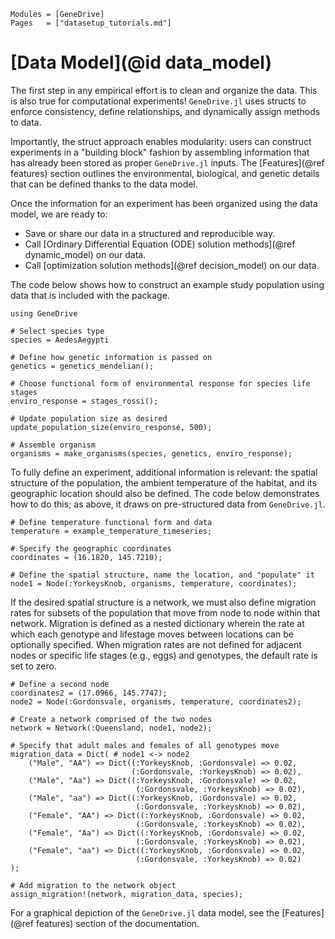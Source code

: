 ```@index
Modules = [GeneDrive]
Pages   = ["datasetup_tutorials.md"]
```
# [Data Model](@id data_model)

The first step in any empirical effort is to clean and organize the data. This is also true for computational experiments! `GeneDrive.jl` uses structs to enforce consistency, define relationships, and dynamically assign methods to data. 

Importantly, the struct approach enables modularity: users can construct experiments in a "building block" fashion by assembling information that has already been stored as proper `GeneDrive.jl` inputs. The [Features](@ref features) section outlines the environmental, biological, and genetic details that can be defined thanks to the data model.

Once the information for an experiment has been organized using the data model, we are ready to:
* Save or share our data in a structured and reproducible way.
* Call [Ordinary Differential Equation (ODE) solution methods](@ref dynamic_model) on our data.
* Call [optimization solution methods](@ref decision_model) on our data. 

The code below shows how to construct an example study population using data that is included with the package. 

```@example 
using GeneDrive

# Select species type 
species = AedesAegypti 

# Define how genetic information is passed on 
genetics = genetics_mendelian();

# Choose functional form of environmental response for species life stages
enviro_response = stages_rossi();

# Update population size as desired
update_population_size(enviro_response, 500); 

# Assemble organism
organisms = make_organisms(species, genetics, enviro_response);
```

To fully define an experiment, additional information is relevant: the spatial structure of the population, the ambient temperature of the habitat, and its geographic location should also be defined. The code below demonstrates how to do this; as above, it draws on pre-structured data from `GeneDrive.jl`.

```@example 
# Define temperature functional form and data 
temperature = example_temperature_timeseries;

# Specify the geographic coordinates 
coordinates = (16.1820, 145.7210);

# Define the spatial structure, name the location, and "populate" it 
node1 = Node(:YorkeysKnob, organisms, temperature, coordinates);
```

If the desired spatial structure is a network, we must also define migration rates for subsets of the population that move from node to node within that network. Migration is defined as a nested dictionary wherein the rate at which each genotype and lifestage moves between locations can be optionally specified. When migration rates are not defined for adjacent nodes or specific life stages (e.g., eggs) and genotypes, the default rate is set to zero.
```@example 
# Define a second node 
coordinates2 = (17.0966, 145.7747);
node2 = Node(:Gordonsvale, organisms, temperature, coordinates2);

# Create a network comprised of the two nodes 
network = Network(:Queensland, node1, node2);

# Specify that adult males and females of all genotypes move 
migration_data = Dict( # node1 <-> node2
    ("Male", "AA") => Dict((:YorkeysKnob, :Gordonsvale) => 0.02,
                           (:Gordonsvale, :YorkeysKnob) => 0.02),
    ("Male", "Aa") => Dict((:YorkeysKnob, :Gordonsvale) => 0.02,
                            (:Gordonsvale, :YorkeysKnob) => 0.02),
    ("Male", "aa") => Dict((:YorkeysKnob, :Gordonsvale) => 0.02,
                            (:Gordonsvale, :YorkeysKnob) => 0.02),
    ("Female", "AA") => Dict((:YorkeysKnob, :Gordonsvale) => 0.02,
                            (:Gordonsvale, :YorkeysKnob) => 0.02),
    ("Female", "Aa") => Dict((:YorkeysKnob, :Gordonsvale) => 0.02,
                            (:Gordonsvale, :YorkeysKnob) => 0.02),
    ("Female", "aa") => Dict((:YorkeysKnob, :Gordonsvale) => 0.02,
                            (:Gordonsvale, :YorkeysKnob) => 0.02)
);

# Add migration to the network object 
assign_migration!(network, migration_data, species);
```

For a graphical depiction of the `GeneDrive.jl` data model, see the [Features](@ref features) section of the documentation. 